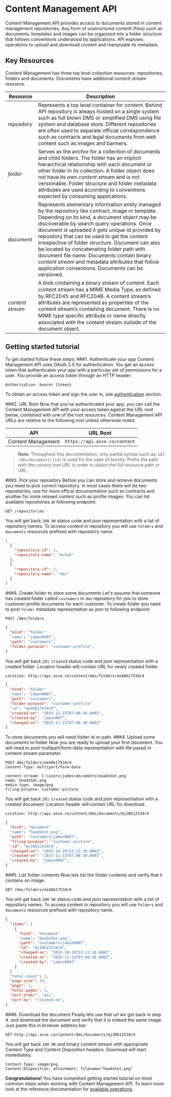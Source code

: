 Content Management API 
======================
Content Management API provides access to documents stored in content management repositories. Any form of unstructured content (files) such as documents, templates and images can be organized into a folder structure that follows conventions understood by applications. API exposes operations to upload and download content and manipulate its metadata.
   
Key Resources
-------------
Content Management has three top level collection resources: repositories, folders and documents. Documents have additional content stream resource.

Resource | Description
----------- |-----------
*repository*  | Represents a top level container for content. Behind API repository is always hosted on a single system such as full blown DMS or simplified DMS using file system and database store. Different repositories are often used to separate official correspondence such as contracts and legal documents from web content such as images and banners.
*folder*      | Serves as the anchor for a collection of documents and child folders. The folder has an implicit hierarchical relationship with each document or other folder in its collection. A folder object does not have its own *content stream* and is not versionable. Folder structure and folder metadata attributes are used according to conventions expected by consuming applications.
*document*    | Represents elementary information entity managed by the repository like contract, image or template. Depending on its kind, a document object may be discoverable by search query operations. Once document is uploaded it gets unique id provided by repository that can be used to get the content irrespective of folder structure. Document can also be located by concatenating folder path with document file name. Documents contain binary *content stream* and metadata attributes that follow application conventions. Documents can be versioned.
*content stream* | A blob containing a binary stream of content. Each content stream has a MIME Media Type, as deﬁned by RFC2045 and RFC2046. A content stream’s attributes are represented as properties of the content stream’s containing document. There is no MIME type speciﬁc attribute or name directly associated with the content stream outside of the document object.

Getting started tutorial
---------------
To get started follow these steps:
###1. Authenticate your app
Content Management API uses OAuth 2.0 for authentication. You get an access token that authenticates your app with a particular set of permissions for a user. You provide an access token through an HTTP header:
```
Authorization: bearer {token}
```
To obtain an access token and sign the user in, see [authentication]() section.

###2. URL Root
Now that you've authenticated your app, you can call the Content Management API with your access token against the URL root below, combined with one of the root resources.  Content Management API URLs are relative to the following root unless otherwise noted.

API | URL Root
--------|---------
Content Management | `https://api.asse.co/content`

> **Note**: Throughout this documentation, only partial syntax such as: 
`GET /dms/documents/{id}` is used for the sake of brevity. 
Prefix the path with the correct root URL in order to obtain the full resource path or URL.

###3. Pick your repository
Before you can store and retreive documents you need to pick correct repository. In most cases there will be two repositories, one for more offical documentation such as contracts and another for more relaxed content such as profile images.
You can list available repositories at following endpoint:
```
GET /repositories
```
You will get back `200 OK` status code and json representation with a list of repository names. To access content in repository you will use `folders` and `documents` resources prefixed with repository name.
```json
[
  {
    "repository-id": 1,
    "repository-name": "mchub"
  },
  {
    "repository-id": 2,
    "repository-name": "dms"
  }
]
```


###4. Create folder to store some documents
Let's assume that someone has created folder called `customers` in `dms` repository for you to store customer profile documents for each customer.
To create folder you need to post `folder` metadata representation as json to following endpoint:

```
POST /dms/folders
```

```json
{
  "kind": "folder" 
  "name": "jabon0007",
  "path": "customers", 
  "folder-purpose": "customer-profile",
}
```
You will get back `201 Created` status code and json representation with a created folder. Location header will contain URL for newly created folder.
```
Location: http://api.asse.co/content/dms/folders/ee48b17534c9
```

```json
{
  "kind": "folder"
  "name": "jabon0007",
  "path": "customers",
  "folder-purpose": "customer-profile"
  "id": "ee48b17534c9",
  "created-on": "2015-11-23T07:08:30.000Z", 
  "created-by": "jabon007", 
  "changed-on": "2015-11-23T07:08:30.000Z"
}
```
To store documents you will need folder id or path.
###4. Upload some documents to folder
Now you are ready to upload your first document. You will need to post multipart/form-data representation with file pased in content-stream parameter.

```
POST dms/folders/ee48b17534c9
Content-Type: multipart/form-data

content-stream: C:\users\james\documents\headshot.png
name: headshot.png
media-type: image/png
filing-purpose: customer-picture
```
You will get back `201 Created` status code and json representation with a created document. Location header will contain URL for download.

```
Location: http://api.asse.co/content/dms/documents/mj20b12534r4
```
```json
{
  "kind": "document"
  "name": "headshot.png",
  "path": "customers/jabon0007",
  "filing-purpose": "customer-picture",   
  "id": "mj20b12534r4",
  "changed-on": "2015-10-20T23:22:10.000Z",
  "created-on": "2015-11-23T07:08:30.000Z",
  "created-by": "jabon0007",
}
```
###5. List folder contents
Now lets list the folder contents and verify that it contains on image.
```
GET /dms/folders/ee48b17534c9
```

You will get back `200 OK` status code and json representation with a list of repository names. To access content in repository you will use `folders` and `documents` resources prefixed with repository name.
```json
{
  "items": [
    {
      "kind": "document"
      "name": "headshot.png",
      "path": "customers/jabon0007",  
      "id": "mj20b12534r4",
      "changed-on": "2015-10-20T23:22:10.000Z",
      "created-on": "2015-11-23T07:08:30.000Z",
      "created-by": "jabon0007"
    }
  ]
  "total-count": 1, 
  "page-size": 10,
  "page": 1,
  "total-pages": 1,
  "sort-order": "asc", 
  "sort-by": "created-on",  
}
```
###6. Download the document
Finally lets use that url we got back in step 4. and download the document and verify that it is indeed the same image.
Just paste this in browser address bar:
```
GET http://api.asse.co/content/dms/documents/mj20b12534r4
```
You will get back `200 OK` and binary content stream with appropriate Content Type and Content Disposition headers. Download will start immediately.
```
Content-Type: image/png
Content-Disposition: attachment; filename="headshot.png"
``` 

**Congratulations!** You have completed getting started tutorial on most common steps when working with Content Management API. To learn more look at the reference documentation for [available operations](swagger-ui).
